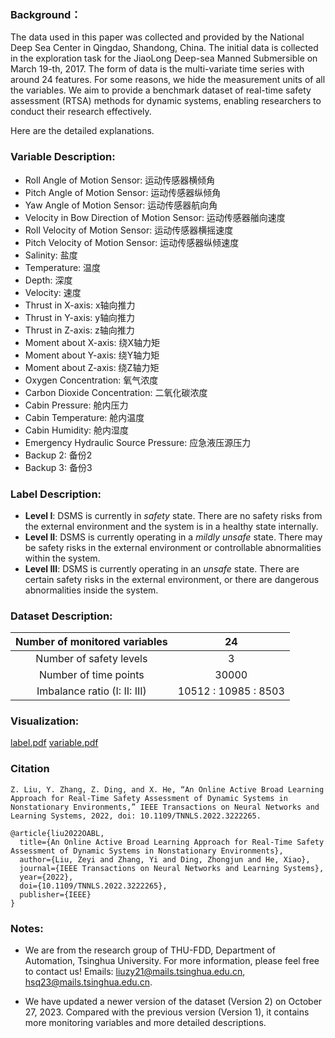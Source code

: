 ### Background：
The data used in this paper was collected and provided by the National Deep Sea Center in Qingdao, Shandong, China. The initial data is collected in the exploration task for the JiaoLong Deep-sea Manned Submersible on March 19-th, 2017. The form of data is the multi-variate time series with around 24 features. For some reasons, we hide the measurement units of all the variables. We aim to provide a benchmark dataset of real-time safety assessment (RTSA) methods for dynamic systems, enabling researchers to conduct their research effectively.

Here are the detailed explanations.

### Variable Description: 
- Roll Angle of Motion Sensor: 运动传感器横倾角
- Pitch Angle of Motion Sensor: 运动传感器纵倾角
- Yaw Angle of Motion Sensor: 运动传感器航向角
- Velocity in Bow Direction of Motion Sensor: 运动传感器艏向速度
- Roll Velocity of Motion Sensor: 运动传感器横摇速度
- Pitch Velocity of Motion Sensor: 运动传感器纵倾速度
- Salinity: 盐度
- Temperature: 温度
- Depth: 深度
- Velocity: 速度
- Thrust in X-axis: x轴向推力 
- Thrust in Y-axis: y轴向推力 
- Thrust in Z-axis: z轴向推力
- Moment about X-axis: 绕X轴力矩
- Moment about Y-axis: 绕Y轴力矩
- Moment about Z-axis: 绕Z轴力矩
- Oxygen Concentration: 氧气浓度
- Carbon Dioxide Concentration: 二氧化碳浓度
- Cabin Pressure: 舱内压力
- Cabin Temperature: 舱内温度
- Cabin Humidity: 舱内湿度
- Emergency Hydraulic Source Pressure: 应急液压源压力
- Backup 2: 备份2
- Backup 3: 备份3

### Label Description:
- **Level I**: DSMS is currently in *safety* state. There are no safety risks from the external environment and the system is in a healthy state internally.
- **Level II**: DSMS is currently operating in a *mildly unsafe* state. There may be safety risks in the external environment or controllable abnormalities within the system.
- **Level III**: DSMS is currently operating in an *unsafe* state. There are certain safety risks in the external environment, or there are dangerous abnormalities inside the system.

### Dataset Description:
| Number of monitored variables  | 24     |
|:-------------------------------:|:----:|
| Number of safety levels         | 3      |
| Number of time points          | 30000 |
| Imbalance ratio (I: II: III)   | 10512 : 10985 : 8503 |

### Visualization:
[label.pdf](https://github.com/THUFDD/JiaolongDSMS_datasets/files/13189843/label.pdf)
[variable.pdf](https://github.com/THUFDD/JiaolongDSMS_datasets/files/13189847/variable.pdf)

### Citation
```
Z. Liu, Y. Zhang, Z. Ding, and X. He, “An Online Active Broad Learning Approach for Real-Time Safety Assessment of Dynamic Systems in Nonstationary Environments,” IEEE Transactions on Neural Networks and Learning Systems, 2022, doi: 10.1109/TNNLS.2022.3222265.
```

```
@article{liu2022OABL,
  title={An Online Active Broad Learning Approach for Real-Time Safety Assessment of Dynamic Systems in Nonstationary Environments},
  author={Liu, Zeyi and Zhang, Yi and Ding, Zhongjun and He, Xiao},
  journal={IEEE Transactions on Neural Networks and Learning Systems},
  year={2022},
  doi={10.1109/TNNLS.2022.3222265},
  publisher={IEEE}
}
```

### Notes: 
- We are from the research group of THU-FDD, Department of Automation, Tsinghua University. For more information, please feel free to contact us! Emails: liuzy21@mails.tsinghua.edu.cn, hsq23@mails.tsinghua.edu.cn.

- We have updated a newer version of the dataset (Version 2) on October 27, 2023. Compared with the previous version (Version 1), it contains more monitoring variables and more detailed descriptions.

